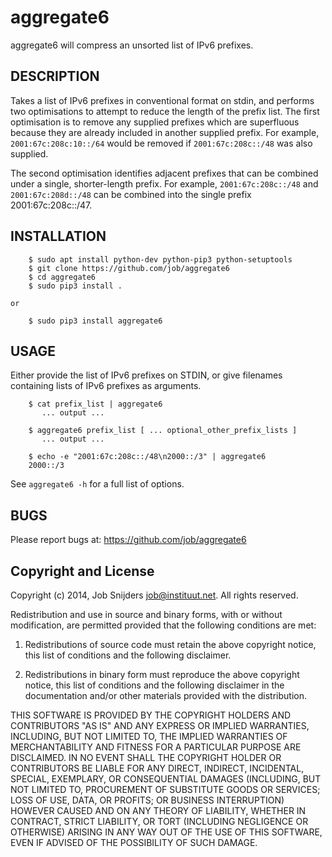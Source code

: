aggregate6
==========

aggregate6 will compress an unsorted list of IPv6 prefixes.

DESCRIPTION
-----------

Takes a list of IPv6 prefixes in conventional format on stdin, and performs two
optimisations to attempt to reduce the length of the prefix list. The first
optimisation is to remove any supplied prefixes which are superfluous because
they are already included in another supplied prefix. For example,
```2001:67c:208c:10::/64``` would be removed if ```2001:67c:208c::/48``` was
also supplied.

The second optimisation identifies adjacent prefixes that can be combined under
a single, shorter-length prefix. For example, ```2001:67c:208c::/48``` and
```2001:67c:208d::/48``` can be combined into the single prefix
2001:67c:208c::/47.

INSTALLATION
------------

```
    $ sudo apt install python-dev python-pip3 python-setuptools
    $ git clone https://github.com/job/aggregate6
    $ cd aggregate6
    $ sudo pip3 install .

or

    $ sudo pip3 install aggregate6

```

USAGE
-----

Either provide the list of IPv6 prefixes on STDIN, or give filenames containing
lists of IPv6 prefixes as arguments.

```
    $ cat prefix_list | aggregate6
       ... output ...

    $ aggregate6 prefix_list [ ... optional_other_prefix_lists ]
       ... output ...

    $ echo -e "2001:67c:208c::/48\n2000::/3" | aggregate6
    2000::/3
```

See ```aggregate6 -h``` for a full list of options.

BUGS
----

Please report bugs at: https://github.com/job/aggregate6

Copyright and License
---------------------

Copyright (c) 2014, Job Snijders <job@instituut.net>. All rights reserved.

Redistribution and use in source and binary forms, with or without
modification, are permitted provided that the following conditions are met:

1. Redistributions of source code must retain the above copyright notice, this
list of conditions and the following disclaimer.

2. Redistributions in binary form must reproduce the above copyright notice,
this list of conditions and the following disclaimer in the documentation
and/or other materials provided with the distribution.

THIS SOFTWARE IS PROVIDED BY THE COPYRIGHT HOLDERS AND CONTRIBUTORS "AS IS" AND
ANY EXPRESS OR IMPLIED WARRANTIES, INCLUDING, BUT NOT LIMITED TO, THE IMPLIED
WARRANTIES OF MERCHANTABILITY AND FITNESS FOR A PARTICULAR PURPOSE ARE
DISCLAIMED. IN NO EVENT SHALL THE COPYRIGHT HOLDER OR CONTRIBUTORS BE LIABLE
FOR ANY DIRECT, INDIRECT, INCIDENTAL, SPECIAL, EXEMPLARY, OR CONSEQUENTIAL
DAMAGES (INCLUDING, BUT NOT LIMITED TO, PROCUREMENT OF SUBSTITUTE GOODS OR
SERVICES; LOSS OF USE, DATA, OR PROFITS; OR BUSINESS INTERRUPTION) HOWEVER
CAUSED AND ON ANY THEORY OF LIABILITY, WHETHER IN CONTRACT, STRICT LIABILITY,
OR TORT (INCLUDING NEGLIGENCE OR OTHERWISE) ARISING IN ANY WAY OUT OF THE USE
OF THIS SOFTWARE, EVEN IF ADVISED OF THE POSSIBILITY OF SUCH DAMAGE.
